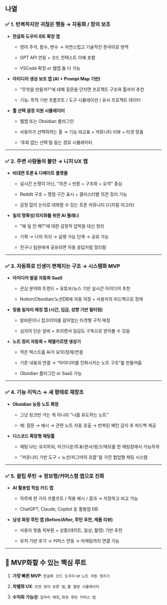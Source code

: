 
## 나열
### ✅ **1. 반복하지만 귀찮은 행동 → 자동화 / 창의 보조**

- **한글화 도우미 IDE 확장 앱**
    
    - 영어 주석, 함수, 변수 → 자연스럽고 기술적인 한국어로 번역
        
    - GPT API 연동 + 코드 컨텍스트 이해 포함
        
    - VSCode 확장 or 웹앱 둘 다 가능
        
- **아이디어 생성 보조 앱 (AI + Prompt Map 기반)**
    
    - "무엇을 만들까?"에 대해 질문을 던지면 프로젝트 구조와 툴까지 추천
        
    - 기능: 목적 기반 프롬프트 / 도구 시뮬레이션 / 유사 프로젝트 데이터
        
- **툴 선택 결정 지원 시뮬레이터**
    
    - 웹앱 또는 Obsidian 플러그인
        
    - 사용자가 선택하려는 툴 → 기능 비교표 + 커뮤니티 리뷰 + 타겟 맞춤
        
    - ‘후회 없는 선택’을 돕는 경로 시뮬레이터
        

---

### ✅ **2. 주변 사람들의 불만 → 니치 UX 앱**

- **비대면 토론 & 디베이트 플랫폼**
    
    - 실시간 논쟁이 아닌, "의견 + 반론 + 구조화 + 요약" 중심
        
    - Reddit 구조 + 쟁점 구간 표시 + 클러스터별 의견 정리 기능
        
    - 감정 없이 논리로 대화할 수 있는 토론 커뮤니티 (디지털 아고라)
        
- **일의 명확성/의지화를 위한 AI 플래너**
    
    - "왜 일 안 해?"에 대한 감정적 압박을 대신 정리
        
    - 기획 → 나의 의지 → 실행 가능 단계 → 공유 가능
        
    - 친구나 팀원에게 공유되면 자동 응답처럼 정리됨
        

---

### ✅ **3. 자동화로 인생이 편해지는 구조 → 시스템화 MVP**

- **아이디어 발굴 자동화 SaaS**
    
    - 관심 분야와 트렌드 + 유튜브/뉴스 기반 실시간 아이디어 추천
        
    - Notion/Obsidian/노션DB에 자동 저장 + 사용자의 피드백으로 정제
        
- **맞춤 일자리 매칭 앱 (시간, 임금, 성향 기반 필터링)**
    
    - 알바몬이나 잡코리아를 갈아엎는 타겟형 구직 매칭
        
    - 심지어 단순 알바 + 프리랜서 일감도 구독으로 받아볼 수 있음
        
- **노트 정리 자동화 + 제델카르텐 생성기**
    
    - 적은 텍스트를 AI가 요약/정제/연결
        
    - 기존 내용과 연결 → “아이디어를 진화시키는 노트 구조”를 만들어줌
        
    - Obsidian 플러그인 or SaaS 가능
        

---

### ✅ **4. 기능 리믹스 → 새 형태로 재창조**

- **Obsidian 능동 노트 확장**
    
    - 그냥 링크만 거는 게 아니라 "나를 유도하는 노트"
        
    - 예: 질문 → 예시 → 관련 노트 자동 호출 → 반복된 패턴 감지 후 피드백 제공
        
- **디스코드 확장형 채팅툴**
    
    - 채팅 UI는 유지하되, 마크다운/투표/문서/링크/메모를 한 채팅창에서 가능하게
        
    - "커뮤니티 기반 도구 + 노션/피그마의 흐름"을 가진 협업형 채팅 시스템
        

---

### ✅ **5. 꿀팁 루틴 → 정보형/커머스형 앱으로 진화**

- **AI 활용법 학습 카드 앱**
    
    - 하루에 한 가지 프롬프트 / 적용 예시 / 결과 → 저장하고 비교 가능
        
    - ChatGPT, Claude, Copilot 등 활용법 DB
        
- **남성 화장 루틴 앱 (Before/After, 루틴 추천, 제품 리뷰)**
    
    - 사용자 맞춤 피부톤 + 상황(데이트, 일상, 촬영) 기반 추천
        
    - 유저 기반 후기 → 커머스 연동 → 마케팅까지 연결 가능
        

---

## 🧭 MVP화할 수 있는 핵심 루트

1. **가장 빠른 MVP**: `한글화 코드 도우미` or `노트 자동 정리기`
    
2. **차별화 UX**: `의견 정리 토론 앱`, `툴 결정 시뮬레이터`
    
3. **수익화 가능성**: `일자리 매칭`, `화장 루틴 커머스 앱`